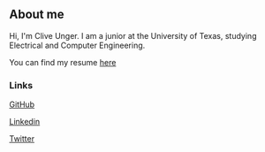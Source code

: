 ## About me

Hi, I'm Clive Unger. I am a junior at the University of Texas, studying Electrical and Computer Engineering.

You can find my resume [here](https://github.com/CliveJUnger/clivejunger.github.io/blob/master/CliveUngerResume2018.pdf)

### Links

[GitHub](https://github.com/CliveJUnger)

[Linkedin](www.linkedin.com/in/cliveunger)

[Twitter](https://twitter.com/cliveunger)

